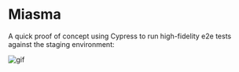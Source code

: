 # Miasma

A quick proof of concept using Cypress to run high-fidelity e2e tests against the staging environment:


![gif](https://cl.ly/50c89ea52895/Screen%252520Recording%2525202018-09-21%252520at%25252004.26%252520PM.gif)
